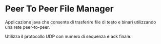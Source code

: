 # Peer To Peer File Manager

Applicazione java che consente di trasferire file di testo e binari utilizzando una rete peer-to-peer.

Utilizza il protocollo UDP con numero di sequenza e ack finale.